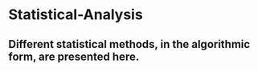# Statistical-Analysis
## Different statistical methods, in the algorithmic form, are presented here.
